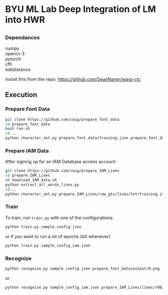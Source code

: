 # BYU ML Lab Deep Integration of LM into HWR

## 


### Dependances

numpy  
opencv 3  
pytorch  
cffi  
editdistance

Install this from the repo:
https://github.com/SeanNaren/warp-ctc


## Execution

### Prepare Font Data

``` bash
git clone https://github.com/cwig/prepare_font_data  
cd prepare_font_data  
bash run.sh  
cd ..  
python character_set.py prepare_font_data/training.json prepare_font_data/char_set.json
```

### Prepare IAM Data

After signing up for an IAM Database access account:

``` bash
git clone https://github.com/cwig/prepare_IAM_Lines   
cd prepare_IAM_Lines
sh download_IAM_data.sh  
python extract_all_words_lines.py  
cd ..  
python character_set.py prepare_IAM_Lines/raw_gts/lines/txt/training.json prepare_IAM_Lines/char_set.json  
```

### Train

To train, run `train.py` with one of the configurations:

``` sh
python train.py sample_config.json
```
or if you want to run a lot of epochs (kill whenever)
``` sh
python train.py sample_config_iam.json
```

### Recognize

``` sh
python recognize.py sample_config.json prepare_font_data/output/0.png
```
or 

``` sh
python recognize.py sample_config_iam.json prepare_IAM_Lines/lines/r06/r06-000/r06-000-00.png
```
